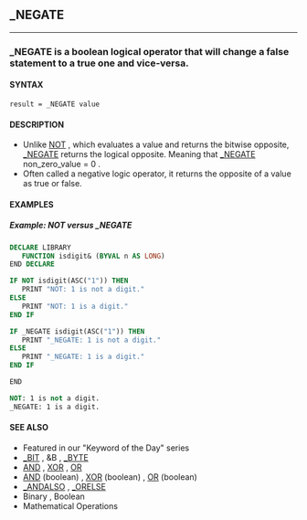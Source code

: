 ## _NEGATE
---

### _NEGATE is a boolean logical operator that will change a false statement to a true one and vice-versa.

#### SYNTAX

`result = _NEGATE value`

#### DESCRIPTION
* Unlike [NOT](./NOT.md) , which evaluates a value and returns the bitwise opposite, [_NEGATE](./_NEGATE.md) returns the logical opposite. Meaning that [_NEGATE](./_NEGATE.md) non_zero_value = 0 .
* Often called a negative logic operator, it returns the opposite of a value as true or false.


#### EXAMPLES
##### Example: NOT versus _NEGATE
```vb
DECLARE LIBRARY
   FUNCTION isdigit& (BYVAL n AS LONG)
END DECLARE

IF NOT isdigit(ASC("1")) THEN
   PRINT "NOT: 1 is not a digit."
ELSE
   PRINT "NOT: 1 is a digit."
END IF

IF _NEGATE isdigit(ASC("1")) THEN
   PRINT "_NEGATE: 1 is not a digit."
ELSE
   PRINT "_NEGATE: 1 is a digit."
END IF

END
```
  
```vb
NOT: 1 is not a digit.
_NEGATE: 1 is a digit.
```
  


#### SEE ALSO
* Featured in our "Keyword of the Day" series
* [_BIT](./_BIT.md) , &B , [_BYTE](./_BYTE.md)
* [AND](./AND.md) , [XOR](./XOR.md) , [OR](./OR.md)
* [AND](./AND.md) (boolean) , [XOR](./XOR.md) (boolean) , [OR](./OR.md) (boolean)
* [_ANDALSO](./_ANDALSO.md) , [_ORELSE](./_ORELSE.md)
* Binary , Boolean
* Mathematical Operations
